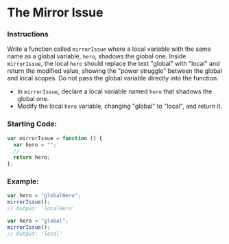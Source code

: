 # The Mirror Issue

### Instructions

Write a function called `mirrorIssue` where a local variable with the same name as a global variable, `hero`, shadows the global one. Inside `mirrorIssue`, the local `hero` should replace the text "global" with "local" and return the modified value, showing the "power struggle" between the global and local scopes. Do not pass the global variable directly into the function.

- In `mirrorIssue`, declare a local variable named `hero` that shadows the global one.
- Modify the local `hero` variable, changing "global" to "local", and return it.

### Starting Code:

```js
var mirrorIssue = function () {
  var hero = "";
  // ...
  return hero;
};
```

### Example:

```js
var hero = "globalHero";
mirrorIssue();
// Output: 'localHero'
```

```js
var hero = "global";
mirrorIssue();
// Output: 'local'
```
